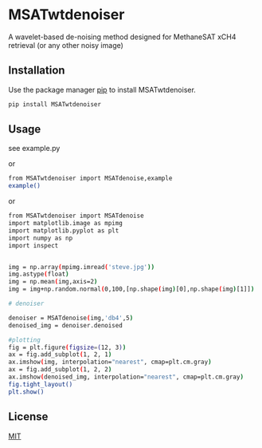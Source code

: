 # MSATwtdenoiser

A wavelet-based de-noising method designed for MethaneSAT xCH4 retrieval (or any other noisy image)

## Installation

Use the package manager [pip](https://pip.pypa.io/en/stable/) to install MSATwtdenoiser.

```bash
pip install MSATwtdenoiser
```

## Usage

see example.py

or

```bash
from MSATwtdenoiser import MSATdenoise,example
example()
```
or
```bash
from MSATwtdenoiser import MSATdenoise
import matplotlib.image as mpimg
import matplotlib.pyplot as plt
import numpy as np
import inspect


img = np.array(mpimg.imread('steve.jpg'))
img.astype(float)
img = np.mean(img,axis=2)
img = img+np.random.normal(0,100,[np.shape(img)[0],np.shape(img)[1]])

# denoiser

denoiser = MSATdenoise(img,'db4',5)
denoised_img = denoiser.denoised

#plotting
fig = plt.figure(figsize=(12, 3))
ax = fig.add_subplot(1, 2, 1)
ax.imshow(img, interpolation="nearest", cmap=plt.cm.gray)
ax = fig.add_subplot(1, 2, 2)
ax.imshow(denoised_img, interpolation="nearest", cmap=plt.cm.gray)
fig.tight_layout()
plt.show()
```

## License
[MIT](https://choosealicense.com/licenses/mit/)
